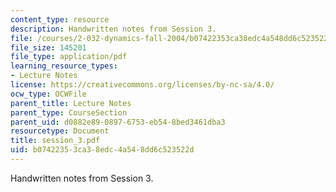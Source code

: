 ```yaml
---
content_type: resource
description: Handwritten notes from Session 3.
file: /courses/2-032-dynamics-fall-2004/b07422353ca38edc4a548dd6c523522d_session_3.pdf
file_size: 145201
file_type: application/pdf
learning_resource_types:
- Lecture Notes
license: https://creativecommons.org/licenses/by-nc-sa/4.0/
ocw_type: OCWFile
parent_title: Lecture Notes
parent_type: CourseSection
parent_uid: d0882e89-0897-6753-eb54-8bed3461dba3
resourcetype: Document
title: session_3.pdf
uid: b0742235-3ca3-8edc-4a54-8dd6c523522d
---
```

Handwritten notes from Session 3.